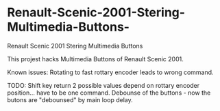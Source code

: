 # Renault-Scenic-2001-Stering-Multimedia-Buttons-
Renault Scenic 2001 Stering Multimedia Buttons 

This projest hacks Multimedia Buttons of Renault Scenic 2001.

Known issues:
Rotating to fast rottary encoder leads to wrong command.

TODO:
Shift key return 2 possible values depend on rottary encoder position... have to be one command.
Debounse of the buttons - now the butons are "debounsed" by main loop delay.
